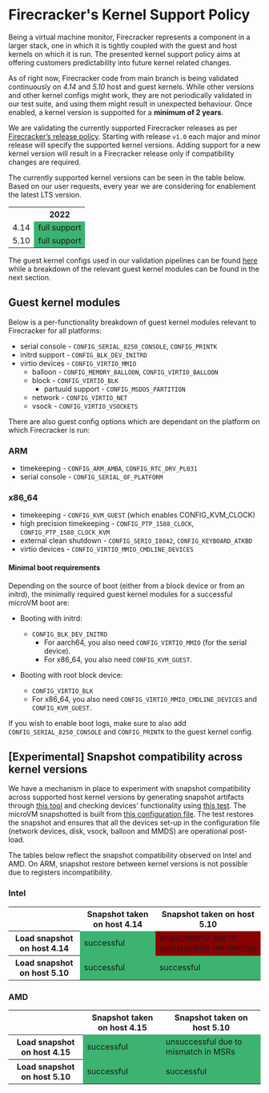 # Firecracker's Kernel Support Policy

Being a virtual machine monitor, Firecracker represents a component in a
larger stack, one in which it is tightly coupled with the guest and host
kernels on which it is run. The presented kernel support policy aims at
offering customers predictability into future kernel related changes.

As of right now, Firecracker code from main branch is being validated
continuously on *4.14* and *5.10* host and guest kernels. While other
versions and other kernel configs might work, they are not periodically
validated in our test suite, and using them might result in unexpected behaviour.
Once enabled, a kernel version is supported for a **minimum of 2 years**.

We are validating the currently supported Firecracker releases as per
[Firecracker’s release policy](../docs/RELEASE_POLICY.md).
Starting with release `v1.0` each major and minor release will specify
the supported kernel versions. Adding support for a new kernel version
will result in a Firecracker release only if compatibility changes are
required.

The currently supported kernel versions can be seen in the table below.
Based on our user requests, every year we are considering for enablement
the latest LTS version.

<table>
  <tr>
    <th></th>
    <th>2022</th>
  </tr>
  <tr>
    <td>4.14</td>
    <td style="background-color:mediumseagreen">full support</td>
  </tr>
  <tr>
    <td>5.10</td>
    <td style="background-color:mediumseagreen">full support</td>
  </tr>
</table>

The guest kernel configs used in our validation pipelines
can be found [here](../resources/guest_configs/) while a breakdown
of the relevant guest kernel modules can be found in the next section.

## Guest kernel modules

Below is a per-functionality breakdown of guest kernel modules
relevant to Firecracker for all platforms:

* serial console - `CONFIG_SERIAL_8250_CONSOLE`, `CONFIG_PRINTK`
* initrd support - `CONFIG_BLK_DEV_INITRD`
* virtio devices - `CONFIG_VIRTIO_MMIO`
  * balloon - `CONFIG_MEMORY_BALLOON`, `CONFIG_VIRTIO_BALLOON`
  * block - `CONFIG_VIRTIO_BLK`
    * partuuid support - `CONFIG_MSDOS_PARTITION`
  * network - `CONFIG_VIRTIO_NET`
  * vsock - `CONFIG_VIRTIO_VSOCKETS`

There are also guest config options which are dependant on the platform
on which Firecracker is run:

### ARM

* timekeeping - `CONFIG_ARM_AMBA`, `CONFIG_RTC_DRV_PL031`
* serial console - `CONFIG_SERIAL_OF_PLATFORM`

### x86_64

* timekeeping - `CONFIG_KVM_GUEST` (which enables CONFIG_KVM_CLOCK)
* high precision timekeeping - `CONFIG_PTP_1588_CLOCK`, `CONFIG_PTP_1588_CLOCK_KVM`
* external clean shutdown - `CONFIG_SERIO_I8042`, `CONFIG_KEYBOARD_ATKBD`
* virtio devices - `CONFIG_VIRTIO_MMIO_CMDLINE_DEVICES`

#### Minimal boot requirements

Depending on the source of boot (either from a block device or from an initrd),
the minimally required guest kernel modules for a successful microVM boot are:

* Booting with initrd:
  * `CONFIG_BLK_DEV_INITRD`
    * For aarch64, you also need `CONFIG_VIRTIO_MMIO` (for the serial device).
    * For x86_64, you also need `CONFIG_KVM_GUEST`.

* Booting with root block device:
  * `CONFIG_VIRTIO_BLK`
  * For x86_64, you also need `CONFIG_VIRTIO_MMIO_CMDLINE_DEVICES` and `CONFIG_KVM_GUEST`.

If you wish to enable boot logs, make sure to also add
`CONFIG_SERIAL_8250_CONSOLE` and `CONFIG_PRINTK` to the guest kernel config.

## [Experimental] Snapshot compatibility across kernel versions

We have a mechanism in place to experiment with snapshot compatibility across
supported host kernel versions by generating snapshot artifacts through
[this tool](../tools/create_snapshot_artifact) and checking devices' functionality
using [this test](../tests/integration_tests/functional/test_snapshot_restore_cross_kernel.py).
The microVM snapshotted is built from [this configuration file](../tools/create_snapshot_artifact/complex_vm_config.json).
The test restores the snapshot and ensures that all the devices set-up
in the configuration file (network devices, disk, vsock, balloon and MMDS)
are operational post-load.

The tables below reflect the snapshot compatibility observed on Intel and AMD.
On ARM, snapshot restore between kernel versions is not possible due to
registers incompatibility.

### Intel

<table>
  <tr>
    <th></th>
    <th>Snapshot taken on host 4.14</th>
    <th>Snapshot taken on host 5.10</th>
  </tr>
  <tr>
    <th>Load snapshot on host 4.14</th>
    <td style="background-color:mediumseagreen">successful</td>
    <td style="background-color:darkred">unsuccessful due to unresponsive net devices</td>
  </tr>
  <tr>
    <th>Load snapshot on host 5.10</th>
    <td style="background-color:mediumseagreen">successful</td>
    <td style="background-color:mediumseagreen">successful</td>
  </tr>
</table>

### AMD

<table>
  <tr>
    <th></th>
    <th>Snapshot taken on host 4.15</th>
    <th>Snapshot taken on host 5.10</th>
  </tr>
  <tr>
    <th>Load snapshot on host 4.15</th>
    <td style="background-color:mediumseagreen">successful</td>
    <td style="background-color:mediumseagreen">unsuccessful due to mismatch in MSRs</td>
  </tr>
  <tr>
    <th>Load snapshot on host 5.10</th>
    <td style="background-color:mediumseagreen">successful</td>
    <td style="background-color:mediumseagreen">successful</td>
  </tr>
</table>
